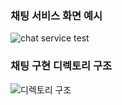 
### 채팅 서비스 화면 예시
![chat service test](https://github.com/KwanHoo/mongodbsample/assets/49335804/40f48a17-8d1c-4bcb-8562-1186ef1a4655)

### 채팅 구현 디렉토리 구조
![디렉토리 구조](https://github.com/KwanHoo/mongodbsample/assets/49335804/0fac379a-915d-401b-bbcc-5898e714a48b)
